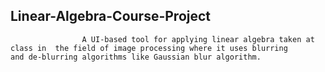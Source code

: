## Linear-Algebra-Course-Project
                    A UI-based tool for applying linear algebra taken at class in  the field of image processing where it uses blurring 
    and de-blurring algorithms like Gaussian blur algorithm.
